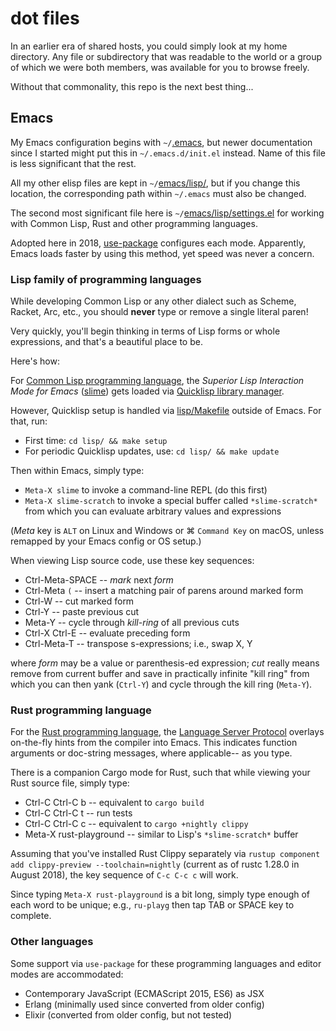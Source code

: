 dot files
=========

In an earlier era of shared hosts, you could simply look at my home
directory.  Any file or subdirectory that was readable to the world or a
group of which we were both members, was available for you to browse freely.

Without that commonality, this repo is the next best thing...

## Emacs

My Emacs configuration begins with `~/`[.emacs](emacs/dot.emacs), but newer
documentation since I started might put this in `~/.emacs.d/init.el`
instead.  Name of this file is less significant that the rest.

All my other elisp files are kept in `~/`[emacs/lisp/](emacs/lisp/), but if
you change this location, the corresponding path within `~/.emacs` must also
be changed.

The second most significant file here is
`~/`[emacs/lisp/settings.el](emacs/lisp/settings.el) for working with Common
Lisp, Rust and other programming languages.

Adopted here in 2018, [use-package](https://github.com/jwiegley/use-package)
configures each mode.  Apparently, Emacs loads faster by using this method,
yet speed was never a concern.

### Lisp family of programming languages

While developing Common Lisp or any other dialect such as Scheme, Racket,
Arc, etc., you should **never** type or remove a single literal paren!

Very quickly, you'll begin thinking in terms of Lisp forms or whole
expressions, and that's a beautiful place to be.

Here's how:

For [Common Lisp programming language](https://lisp-lang.org/), the
*Superior Lisp Interaction Mode for Emacs*
([slime](http://quickdocs.org/slime/)) gets loaded via
[Quicklisp library manager](https://quicklisp.org/).

However, Quicklisp setup is handled via [lisp/Makefile](lisp/Makefile)
outside of Emacs.  For that, run:

- First time: `cd lisp/ && make setup`
- For periodic Quicklisp updates, use: `cd lisp/ && make update`

Then within Emacs, simply type:

- `Meta-X slime` to invoke a command-line REPL (do this first)
- `Meta-X slime-scratch` to invoke a special buffer called `*slime-scratch*`
  from which you can evaluate arbitrary values and expressions

(*Meta* key is `ALT` on Linux and Windows or ⌘ `Command Key` on macOS,
unless remapped by your Emacs config or OS setup.)

When viewing Lisp source code, use these key sequences:

- Ctrl-Meta-SPACE -- *mark* next *form*
- Ctrl-Meta `(` -- insert a matching pair of parens around marked form
- Ctrl-W -- cut marked form
- Ctrl-Y -- paste previous cut
- Meta-Y -- cycle through *kill-ring* of all previous cuts
- Ctrl-X Ctrl-E -- evaluate preceding form
- Ctrl-Meta-T -- transpose s-expressions; i.e., swap X, Y

where *form* may be a value or parenthesis-ed expression; *cut* really means
remove from current buffer and save in practically infinite "kill ring" from
which you can then yank (`Ctrl-Y`) and cycle through the kill ring
(`Meta-Y`).

### Rust programming language

For the [Rust programming language](https://rust-lang.org/), the 
[Language Server Protocol](https://github.com/emacs-lsp/lsp-mode) overlays
on-the-fly hints from the compiler into Emacs.  This indicates function
arguments or doc-string messages, where applicable-- as you type.

There is a companion Cargo mode for Rust, such that while viewing your Rust
source file, simply type:

- Ctrl-C Ctrl-C b -- equivalent to `cargo build`
- Ctrl-C Ctrl-C t -- run tests
- Ctrl-C Ctrl-C c -- equivalent to `cargo +nightly clippy`
- Meta-X rust-playground -- similar to Lisp's `*slime-scratch*` buffer

Assuming that you've installed Rust Clippy separately via
`rustup component add clippy-preview --toolchain=nightly` (current as of
rustc 1.28.0 in August 2018), the key sequence of `C-c C-c c` will work.

Since typing `Meta-X rust-playground` is a bit long, simply type enough of
each word to be unique; e.g., `ru-playg` then tap TAB or SPACE key to
complete.

### Other languages

Some support via `use-package` for these programming languages and editor
modes are accommodated:

- Contemporary JavaScript (ECMAScript 2015, ES6) as JSX
- Erlang (minimally used since converted from older config)
- Elixir (converted from older config, but not tested)
